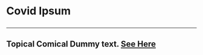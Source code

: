 # Covid Ipsum <hr /> 

## Topical Comical Dummy text.  [See Here](https://tomcat-js.github.io/COVIDipsum/)

